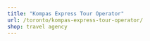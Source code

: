 ```yaml
---
title: "Kompas Express Tour Operator"
url: /toronto/kompas-express-tour-operator/
shop: travel agency
---
```

